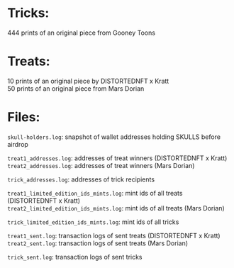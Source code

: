 # Tricks:

444 prints of an original piece from Gooney Toons  
  
# Treats:

10 prints of an original piece by DISTORTEDNFT x Kratt  
50 prints of an original piece from Mars Dorian  
  
# Files:

`skull-holders.log`: snapshot of wallet addresses holding SKULLS before airdrop  

`treat1_addresses.log`: addresses of treat winners (DISTORTEDNFT x Kratt)  
`treat2_addresses.log`: addresses of treat winners (Mars Dorian)  

`trick_addresses.log`: addresses of trick recipients  

`treat1_limited_edition_ids_mints.log`: mint ids of all treats (DISTORTEDNFT x Kratt)  
`treat2_limited_edition_ids_mints.log`: mint ids of all treats (Mars Dorian)  

`trick_limited_edition_ids_mints.log`: mint ids of all tricks  

`treat1_sent.log`: transaction logs of sent treats (DISTORTEDNFT x Kratt)  
`treat2_sent.log`: transaction logs of sent treats (Mars Dorian)  

`trick_sent.log`: transaction logs of sent tricks  